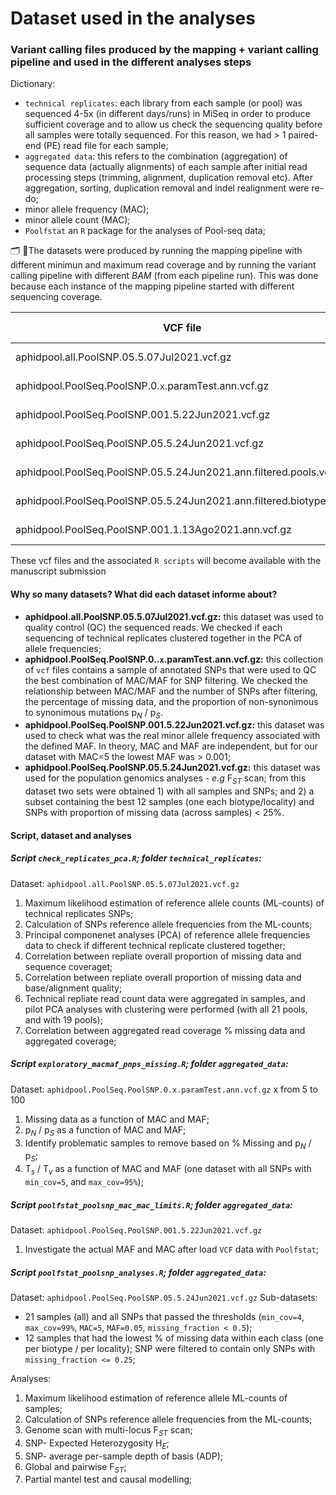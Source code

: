 # Dataset used in the analyses

### Variant calling files produced by the mapping + variant calling pipeline and used in the different analyses steps

Dictionary: 
- `technical replicates`: each library from each sample (or pool) was sequenced 4-5x (in different days/runs) in MiSeq in order to produce sufficient coverage and to allow us check the sequencing quality before all samples were totally sequenced. For this reason, we had > 1 paired-end (PE) read file for each sample;
- `aggregated data`: this refers to the combination (aggregation) of sequence data (actually alignments) of each sample after initial read processing steps (trimming, alignment, duplication removal etc). After aggregation, sorting, duplication removal and indel realignment were re-do;
- minor allele frequency (MAC);
- minor allele count (MAC);
- `Poolfstat` an `R` package for the analyses of Pool-seq data;

🗂️ 👾The datasets were produced by running the mapping pipeline with different minimun and maximum read coverage and by running the variant calling pipeline with different _BAM_ (from each pipeline run). This was done because each instance of the mapping pipeline started with different sequencing coverage.


|                                  VCF file                                                                       |            Pipeline           |  # of Samples  |  Min_cov  |  Max_cov  |  SNP Calling |  MAF   |  MAC  | Missing % |  # of SNPs |  Script                                                    |
|------------------------------------------------------------------------------------|-------------------------|------------------|-------------|------------|----------------|---------|---------|------------- |------------- |---------------------------------------------|
|  aphidpool.all.PoolSNP.05.5.07Jul2021.vcf.gz                                            |  Technical replicates  |        87             |        3       |       99%   |  PoolSNP      |  0.05    |     5     |  50%          | 40,105       |  `check_replicates_pca.R`                      |
|  aphidpool.PoolSeq.PoolSNP.0.`x`.paramTest.ann.vcf.gz                           |  Aggregated data       |         21           |        4       |        99%   |  PoolSNP      |  0-0.2  | 5-100  |  50%         |  `values`   |  `exploratory_macmaf_pnps_missing.R` |
|  aphidpool.PoolSeq.PoolSNP.001.5.22Jun2021.vcf.gz                               | Aggregated data        |         21           |        4       |        99%   |  PoolSNP      | 0.001  |      5     |  50%         |  344,524    |  `poolfstat_poolsnp_mac_mac_limits.R` |
|  aphidpool.PoolSeq.PoolSNP.05.5.24Jun2021.vcf.gz                                 | Aggregated data        |         21           |        4       |        99%   |  PoolSNP      | 0.05    |      5     |  50%         |  262,866    |  `poolfstat_poolsnp_analyses.R`              |
|  aphidpool.PoolSeq.PoolSNP.05.5.24Jun2021.ann.filtered.pools.vcf         | Aggregated data        |         21           |        4       |        99%   |  PoolSNP      | 0.05    |      5     |  5%            |  15,248     |  `clustering_poolsnp_analyses.R`              |
|  aphidpool.PoolSeq.PoolSNP.05.5.24Jun2021.ann.filtered.biotypes.vcf   | Aggregated data        |         12           |        4       |        99%   |  PoolSNP      | 0.05    |      5     |  5%            |  15,841     |  `clustering_poolsnp_analyses.R`              |
|  aphidpool.PoolSeq.PoolSNP.001.1.13Ago2021.ann.vcf.gz                      | Aggregated data        |         21           |        4       |        99%   |  PoolSNP      | 0.001    |      1     |  50%            |  6,595,229     |  `vcffiltering_poolsnp.R` & `popoolation_summStats.sh`  |

These vcf files and the associated `R scripts` will become available with the manuscript submission

#### Why so many datasets? What did each dataset informe about?

- **aphidpool.all.PoolSNP.05.5.07Jul2021.vcf.gz:** this dataset was used to quality control (QC) the sequenced reads. We checked if each sequencing of technical replicates clustered together in the PCA of allele frequencies;
- **aphidpool.PoolSeq.PoolSNP.0..`x`.paramTest.ann.vcf.gz:** this collection of  `vcf` files contains a sample of annotated SNPs that were used to QC the best combination of MAC/MAF for SNP filtering. We checked the relationship between MAC/MAF and the number of SNPs after filtering, the percentage of missing data, and the proportion of non-synonimous to synonimous mutations p<sub>_N_</sub> / p<sub>_S_</sub>.
- **aphidpool.PoolSeq.PoolSNP.001.5.22Jun2021.vcf.gz:** this dataset was used to check what was the real minor allele frequency associated with the defined MAF. In theory, MAC and MAF are independent, but for our dataset with MAC=5 the lowest MAF was  > 0.001;
- **aphidpool.PoolSeq.PoolSNP.05.5.24Jun2021.vcf.gz:** this dataset was used for the population genomics analyses - _e.g_ F<sub>_ST_</sub>  scan; from this dataset two sets were obtained 1) with all samples and SNPs; and 2) a subset containing the best 12 samples (one each biotype/locality) and SNPs with proportion of missing data (across samples) < 25%.

#### Script, dataset and analyses

##### Script `check_replicates_pca.R`; folder `technical_replicates`: 
Dataset: `aphidpool.all.PoolSNP.05.5.07Jul2021.vcf.gz`
1. Maximum likelihood estimation of reference allele counts (ML-counts) of technical replicates SNPs;
2. Calculation of SNPs  reference allele frequencies from the ML-counts;
3. Principal componenet analyses (PCA) of reference allele frequencies data to check if different technical replicate clustered together;
4. Correlation between repliate overall proportion of missing data and sequence coveraget;
5. Correlation between repliate overall proportion of missing data and base/alignment quality;
6. Technical repliate read count data were aggregated in samples, and pilot PCA analyses with clustering were performed (with all 21 pools, and with 19 pools);
7. Correlation between aggregated read coverage % missing data and aggregated coverage;

##### Script `exploratory_macmaf_pnps_missing.R`; folder `aggregated_data`:
Dataset: `aphidpool.PoolSeq.PoolSNP.0.x.paramTest.ann.vcf.gz` x from 5 to 100
1. Missing data as a function of MAC and MAF;
2. p<sub>_N_</sub> / p<sub>_S_</sub> as a function of MAC and MAF;
3. Identify problematic samples to remove based on % Missing and p<sub>_N_</sub> / p<sub>_S_</sub>;
4. T<sub>_s_</sub> / T<sub>_v_</sub> as a function of MAC and MAF (one dataset with all SNPs with `min_cov=5`, and `max_cov=95%`);

##### Script `poolfstat_poolsnp_mac_mac_limits.R`; folder `aggregated_data`:
Dataset: `aphidpool.PoolSeq.PoolSNP.001.5.22Jun2021.vcf.gz`
1. Investigate the actual MAF and MAC after load `VCF` data with `Poolfstat`;

##### Script `poolfstat_poolsnp_analyses.R`; folder `aggregated_data`:
Dataset: `aphidpool.PoolSeq.PoolSNP.05.5.24Jun2021.vcf.gz`
Sub-datasets: 
- 21 samples (all) and all SNPs that passed the thresholds (`min_cov=4`, `max_cov=99%`, `MAC=5`, `MAF=0.05`, `missing_fraction < 0.5`);
- 12 samples that had the lowest % of missing data within each class (one per biotype / per locality); SNP were filtered to contain only SNPs with `missing_fraction <= 0.25`;

Analyses:
1. Maximum likelihood estimation of reference allele ML-counts of samples;
2. Calculation of SNPs  reference allele frequencies from the ML-counts;
3. Genome scan with multi-locus F<sub>_ST_</sub> scan;
4. SNP- Expected Heterozygosity H<sub>_E_</sub>;
5. SNP- average per-sample depth of basis (ADP);
6. Global and pairwise F<sub>_ST_</sub>;
7. Partial mantel test and causal modelling;
